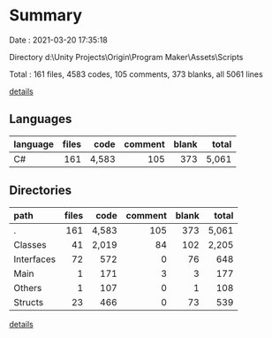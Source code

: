 # Summary

Date : 2021-03-20 17:35:18

Directory d:\Unity Projects\Origin\Program Maker\Assets\Scripts

Total : 161 files,  4583 codes, 105 comments, 373 blanks, all 5061 lines

[details](details.md)

## Languages
| language | files | code | comment | blank | total |
| :--- | ---: | ---: | ---: | ---: | ---: |
| C# | 161 | 4,583 | 105 | 373 | 5,061 |

## Directories
| path | files | code | comment | blank | total |
| :--- | ---: | ---: | ---: | ---: | ---: |
| . | 161 | 4,583 | 105 | 373 | 5,061 |
| Classes | 41 | 2,019 | 84 | 102 | 2,205 |
| Interfaces | 72 | 572 | 0 | 76 | 648 |
| Main | 1 | 171 | 3 | 3 | 177 |
| Others | 1 | 107 | 0 | 1 | 108 |
| Structs | 23 | 466 | 0 | 73 | 539 |

[details](details.md)